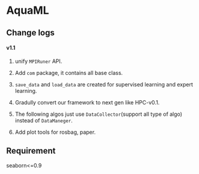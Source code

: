 # AquaML

## Change logs

#### v1.1 

1. unify ```MPIRuner``` API.

2. Add ``com`` package, it contains all base class.

3. ``save_data`` and ``load_data`` are created for supervised learning and expert learning. 

4. Gradully convert our framework to next gen like HPC-v0.1.

5. The following algos just use ``DataCollector``(support all type of algo) instead of ``DataManeger``.

6. Add plot tools for rosbag, paper.

## Requirement

seaborn<=0.9
